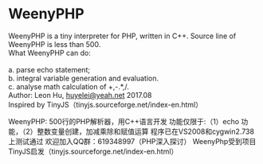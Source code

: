 # WeenyPHP
WeenyPHP is a tiny interpreter for PHP, written in C++. 
Source line of WeenyPHP is less than 500.
<br /> 
What WeenyPHP can do:<br />
  <br /> a. parse echo statement;
  <br /> b. integral variable generation and evaluation.
  <br /> c. analyse math calculation of +,-.*,/.
<br /> 
Author: Leon Hu, huyelei@yeah.net 2017.08 <br />
Inspired by TinyJS（tinyjs.sourceforge.net/index-en.html）
 <br />
 
 WeenyPHP: 500行的PHP解析器，用C++语言开发
功能仅限于:（1）echo 功能，（2）整数变量创建，加减乘除和赋值运算
程序已在VS2008和cygwin2.738上测试通过
欢迎加入QQ群：619348997（PHP深入探讨）
WeenyPhp受到项目TinyJS启发（tinyjs.sourceforge.net/index-en.html）
<br />
